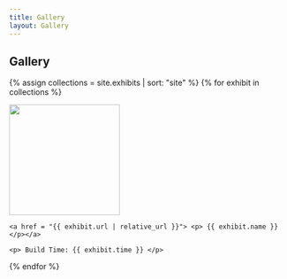 ```yaml
---
title: Gallery
layout: Gallery
---
```

<div>
<h2>Gallery</h2>
</div>

<div id= "exhibit">

   {% assign collections = site.exhibits | sort: "site" %}
   {% for exhibit in collections  %} 

  <div id = "grid_cell">
    <a href = "{{ exhibit.url | relative_url }}"> <img src="{{ exhibit.index_image_url }}" width=200px height=auto opacity=100> </a>

    <a href = "{{ exhibit.url | relative_url }}"> <p> {{ exhibit.name }} </p></a>

    <p> Build Time: {{ exhibit.time }} </p> 
 </div>

{% endfor %}

</div>
